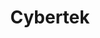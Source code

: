 ---
title: "Cybertek"
url: /merignac/cybertek-avenue-du-president-john-fitzgerald-kennedy/
shop: Computer
---